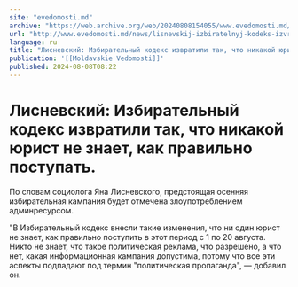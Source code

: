 ```yaml
---
site: "evedomosti.md"
archive: "https://web.archive.org/web/20240808154055/www.evedomosti.md/news/lisnevskij-izbiratelnyj-kodeks-izvratili-tak-chto-nikakoj-yu"
url: "http://www.evedomosti.md/news/lisnevskij-izbiratelnyj-kodeks-izvratili-tak-chto-nikakoj-yu"
language: ru
title: "Лисневский: Избирательный кодекс извратили так, что никакой юрист не знает, как правильно поступать."
publication: '[[Moldavskie Vedomosti]]'
published: 2024-08-08T08:22
---
```


# Лисневский: Избирательный кодекс извратили так, что никакой юрист не знает, как правильно поступать.

По словам социолога Яна Лисневского, предстоящая осенняя избирательная кампания будет отмечена злоупотреблением админресурсом.

"В Избирательный кодекс внесли такие изменения, что ни один юрист не знает, как правильно поступить в этот период с 1 по 20 августа. Никто не знает, что такое политическая реклама, что разрешено, а что нет, какая информационная кампания допустима, потому что все эти аспекты подпадают под термин "политическая пропаганда", — добавил он. 